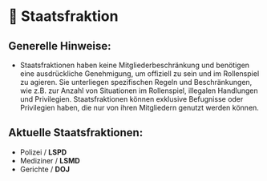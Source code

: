 # 📘 Staatsfraktion

## Generelle Hinweise:

+ Staatsfraktionen haben keine Mitgliederbeschränkung und benötigen eine ausdrückliche Genehmigung, um offiziell zu sein und im Rollenspiel zu agieren. Sie unterliegen spezifischen Regeln und Beschränkungen, wie z.B. zur Anzahl von Situationen im Rollenspiel, illegalen Handlungen und Privilegien. Staatsfraktionen können exklusive Befugnisse oder Privilegien haben, die nur von ihren Mitgliedern genutzt werden können.

## Aktuelle Staatsfraktionen:

* Polizei / **LSPD**
* Mediziner / **LSMD**
* Gerichte / **DOJ**


